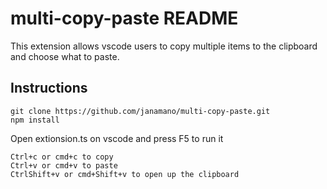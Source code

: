 # multi-copy-paste README

This extension allows vscode users to copy multiple items to the clipboard and choose what to paste.

## Instructions

```
git clone https://github.com/janamano/multi-copy-paste.git
npm install
```

Open extionsion.ts on vscode and press F5 to run it

```
Ctrl+c or cmd+c to copy
Ctrl+v or cmd+v to paste
CtrlShift+v or cmd+Shift+v to open up the clipboard
```
